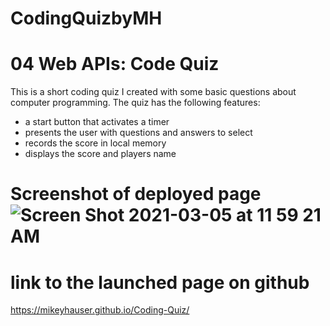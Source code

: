 # CodingQuizbyMH
# 04 Web APIs: Code Quiz

This is a short coding quiz I created with some basic questions about computer programming.  The quiz has the following features:

 *   a start button that activates a timer
 *   presents the user with questions and answers to select
 *   records the score in local memory
 *   displays the score and players name



# Screenshot of deployed page![Screen Shot 2021-03-05 at 11 59 21 AM](https://user-images.githubusercontent.com/77997587/110148345-b5075100-7daa-11eb-915a-300d46aafa1e.png)

# link to the launched page on github
https://mikeyhauser.github.io/Coding-Quiz/

